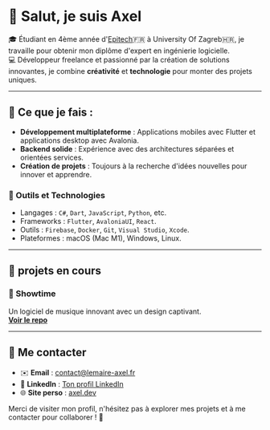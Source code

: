 # 👋 Salut, je suis Axel

🎓 Étudiant en 4ème année d'[Epitech](https://www.epitech.eu)🇫🇷 à University Of Zagreb🇭🇷, je travaille pour obtenir mon diplôme d'expert en ingénierie logicielle.  
💻 Développeur freelance et passionné par la création de solutions innovantes, je combine **créativité** et **technologie** pour monter des projets uniques.

---

## 🚀 Ce que je fais :

- **Développement multiplateforme** : Applications mobiles avec Flutter et applications desktop avec Avalonia.  
- **Backend solide** : Expérience avec des architectures séparées et orientées services.  
- **Création de projets** : Toujours à la recherche d'idées nouvelles pour innover et apprendre.  

### 🔧 Outils et Technologies

- Langages : `C#`, `Dart`, `JavaScript`, `Python`, etc.  
- Frameworks : `Flutter`, `AvaloniaUI`, `React`.  
- Outils : `Firebase`, `Docker`, `Git`, `Visual Studio`, `Xcode`.  
- Plateformes : macOS (Mac M1), Windows, Linux.  

---

## 🌟 projets en cours

### 🎵 Showtime
Un logiciel de musique innovant avec un design captivant.  
**[Voir le repo](https://github.com/ShowTime-Sound-Solution)**  

---

## 📝 Me contacter  

- ✉️ **Email** : contact@lemaire-axel.fr  
- 💼 **LinkedIn** : [Ton profil LinkedIn](https://linkedin.com/in/lemaireaxel)  
- 🌐 **Site perso** : [axel.dev](https://lemaire-axel.fr)  

Merci de visiter mon profil, n'hésitez pas à explorer mes projets et à me contacter pour collaborer ! 🚀
